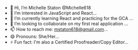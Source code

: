 - 👋 Hi, I’m Michelle Staton @Michelle618
- 👀 I’m interested in JavaScript and React...
- 🌱 I’m currently learning React and practicing for the GCA ...
- 💞️ I’m looking to collaborate on my first real application ...
- 📫 How to reach me: mstaton618@gmail.com...
- 😄 Pronouns: She/Her...
- ⚡ Fun fact: I'm also a Certified Proofreader/Copy Editor...

<!---
Michelle618/Michelle618 is a ✨ special ✨ repository because its `README.md` (this file) appears on your GitHub profile.
You can click the Preview link to take a look at your changes.
--->
